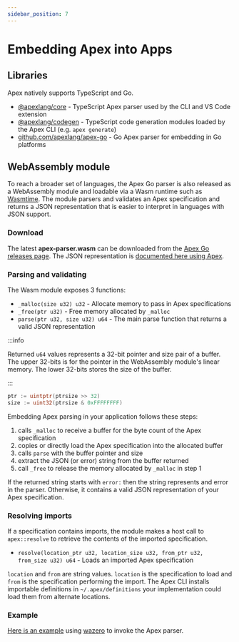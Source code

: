 ```yaml
---
sidebar_position: 7
---
```


# Embedding Apex into Apps

## Libraries

Apex natively supports TypeScript and Go.

* [@apexlang/core](https://github.com/apexlang/apex-js) - TypeScript Apex parser used by the CLI and VS Code extension
* [@apexlang/codegen](https://github.com/apexlang/codegen) - TypeScript code generation modules loaded by the Apex CLI (e.g. `apex generate`)
* [github.com/apexlang/apex-go](https://github.com/apexlang/apex-go) - Go Apex parser for embedding in Go platforms

## WebAssembly module

To reach a broader set of languages, the Apex Go parser is also released as a WebAssembly module and loadable via a Wasm runtime such as [Wasmtime](https://wasmtime.dev). The module parsers and validates an Apex specification and returns a JSON representation that is easier to interpret in languages with JSON support.

### Download

The latest **apex-parser.wasm** can be downloaded from the [Apex Go releases page](https://github.com/apexlang/apex-go/releases). The JSON representation is [documented here using Apex](https://github.com/apexlang/apex-go/blob/main/model.apexlang).

### Parsing and validating

The Wasm module exposes 3 functions:

* `_malloc(size u32) u32` - Allocate memory to pass in Apex specifications
* `_free(ptr u32)` - Free memory allocated by `_malloc`
* `parse(ptr u32, size u32) u64` - The main parse function that returns a valid JSON representation

:::info

Returned `u64` values represents a 32-bit pointer and size pair of a buffer. The upper 32-bits is for the pointer in the WebAssembly module's linear memory. The lower 32-bits stores the size of the buffer.

:::

```go
ptr := uintptr(ptrsize >> 32)
size := uint32(ptrsize & 0xFFFFFFFF)
```

Embedding Apex parsing in your application follows these steps:

1. calls `_malloc` to receive a buffer for the byte count of the Apex specification
2. copies or directly load the Apex specification into the allocated buffer
3. calls `parse` with the buffer pointer and size
4. extract the JSON (or error) string from the buffer returned
5. call `_free` to release the memory allocated by `_malloc` in step 1

If the returned string starts with `error:` then the string represents and error in the parser. Otherwise, it contains a valid JSON representation of your Apex specification.

### Resolving imports

If a specification contains imports, the module makes a host call to `apex::resolve` to retrieve the contents of the imported specification.

* `resolve(location_ptr u32, location_size u32, from_ptr u32, from_size u32) u64` - Loads an imported Apex specification

`location` and `from` are string values. `location` is the specification to load and `from` is the specification performing the import. The Apex CLI installs importable definitions in `~/.apex/definitions` your implementation could load them from alternate locations.

### Example

[Here is an example](https://github.com/apexlang/apex-go/blob/main/cmd/host/main.go) using [wazero](https://wazero.io/) to invoke the Apex parser.
